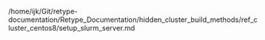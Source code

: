 /home/ijk/Git/retype-documentation/Retype_Documentation/hidden_cluster_build_methods/ref_cluster_centos8/setup_slurm_server.md
